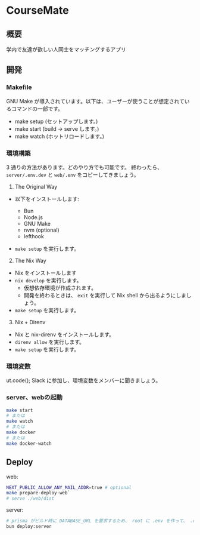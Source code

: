 # CourseMate

## 概要

学内で友達が欲しい人同士をマッチングするアプリ

## 開発

### Makefile

GNU Make が導入されています。以下は、ユーザーが使うことが想定されているコマンドの一部です。

- make setup (セットアップします。)
- make start (build -> serve します。)
- make watch (ホットリロードします。)

### 環境構築

3 通りの方法があります。どのやり方でも可能です。
終わったら、 `server/.env.dev` と `web/.env` をコピーしてきましょう。

1. The Original Way

- 以下をインストールします:

  - Bun
  - Node.js
  - GNU Make
  - nvm (optional)
  - lefthook

- `make setup` を実行します。

2. The Nix Way

- Nix をインストールします
- `nix develop` を実行します。
  - 仮想依存環境が作成されます。
  - 開発を終わるときは、 `exit` を実行して Nix shell から出るようにしましょう。
- `make setup` を実行します。

3. Nix + Direnv

- Nix と nix-direnv をインストールします。
- `direnv allow` を実行します。
- `make setup` を実行します。

### 環境変数

ut.code(); Slack に参加し、環境変数をメンバーに聞きましょう。

### server、webの起動

```sh
make start
# または
make watch
# または
make docker
# または
make docker-watch
```

## Deploy

web:
```sh
NEXT_PUBLIC_ALLOW_ANY_MAIL_ADDR=true # optional
make prepare-deploy-web`
# serve ./web/dist
```

server:
```sh
# prisma がビルド時に DATABASE_URL を要求するため、 root に .env を作って、 .env.sample に従って埋めよう。
bun deploy:server
```
